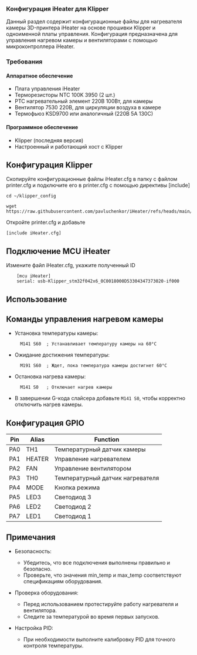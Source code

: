 
<!-- ## Установка -->
### Конфигурация iHeater для Klipper

Данный раздел содержит конфигурационные файлы для нагревателя камеры 3D-принтера iHeater на основе прошивки Klipper и одноименной платы управления. Конфигурация предназначена для управления нагревом камеры и вентиляторами с помощью микроконтроллера iHeater.

### Требования

#### Аппаратное обеспечение
  - Плата управления iHeater
  - Терморезисторы NTC 100K 3950 (2 шт.)
  - PTC нагревательный элемент 220В 100Вт, для камеры
  - Вентилятор 7530 220В, для циркуляции воздуха в камере
  - Термофьюз KSD9700 или аналогичный (220В 5А 130С)

#### Программное обеспечение
  - Klipper (последняя версия)
  - Настроенный и работающий хост с Klipper

## Конфигурация Klipper


Скопируйте конфигурационные файлы iHeater.cfg в папку с файлом printer.cfg и подключите его в printer.cfg с помощью директивы [include]


```
cd ~/klipper_config
```

```
wget https://raw.githubusercontent.com/pavluchenkor/iHeater/refs/heads/main/iHeater.cfg
```

Откройте printer.cfg и добавьте

    [include iHeater.cfg]

## Подключение MCU iHeater

Измените файл iHeater.cfg, укажите полученный ID

```
    [mcu iHeater]
    serial: usb-Klipper_stm32f042x6_0C0018000D53304347373020-if000
```


## Использование

## Команды управления нагревом камеры
- Установка температуры камеры:
 

        M141 S60  ; Устанавливает температуру камеры на 60°C

- Ожидание достижения температуры:

        M191 S60  ; Ждет, пока температура камеры достигнет 60°C

- Остановка нагрева камеры:

        M141 S0   ; Отключает нагрев камеры

- В завершении G-кода слайсера добавьте `M141 S0`, чтобы корректно отключить нагрев камеры.

## Конфигурация GPIO

| Pin    | Alias       | Function                          |
|--------|-------------|-----------------------------------|
| PA0    | TH1         | Температурный датчик камеры       |
| PA1    | HEATER      | Управление нагревателем           |
| PA2    | FAN         | Управление вентилятором           |
| PA3    | TH0         | Температурный датчик нагревателя  |
| PA4    | MODE        | Кнопка режима                     |
| PA5    | LED3        | Светодиод 3                       |
| PA6    | LED2        | Светодиод 2                       |
| PA7    | LED1        | Светодиод 1                       |


## Примечания
- Безопасность:

    - Убедитесь, что все подключения выполнены правильно и безопасно.
    - Проверьте, что значения min_temp и max_temp соответствуют спецификациям оборудования.

- Проверка оборудования:
    - Перед использованием протестируйте работу нагревателя и вентилятора.
    - Следите за температурой во время первых запусков.
- Настройка PID:
    - При необходимости выполните калибровку PID для точного контроля температуры.